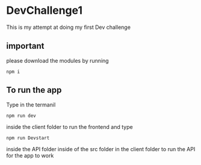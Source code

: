 # DevChallenge1
 This is my attempt at doing my first Dev challenge
## important
please download the modules by running
```
npm i
```

## To run the app

Type in the termanil 
```
npm run dev
```
inside the  client folder to run the frontend and type 
```
npm run Devstart
```
inside the API folder inside of the src folder in the client folder to run the API for the app to work